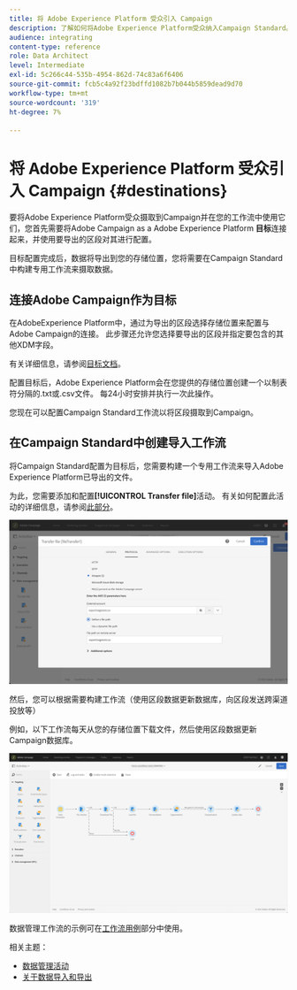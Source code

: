 ```yaml
---
title: 将 Adobe Experience Platform 受众引入 Campaign
description: 了解如何将Adobe Experience Platform受众纳入Campaign Standard。
audience: integrating
content-type: reference
role: Data Architect
level: Intermediate
exl-id: 5c266c44-535b-4954-862d-74c83a6f6406
source-git-commit: fcb5c4a92f23bdffd1082b7b044b5859dead9d70
workflow-type: tm+mt
source-wordcount: '319'
ht-degree: 7%

---
```


# 将 Adobe Experience Platform 受众引入 Campaign {#destinations}

要将Adobe Experience Platform受众摄取到Campaign并在您的工作流中使用它们，您首先需要将Adobe Campaign as a Adobe Experience Platform **目标**&#x200B;连接起来，并使用要导出的区段对其进行配置。

目标配置完成后，数据将导出到您的存储位置，您将需要在Campaign Standard中构建专用工作流来摄取数据。

## 连接Adobe Campaign作为目标

在AdobeExperience Platform中，通过为导出的区段选择存储位置来配置与Adobe Campaign的连接。 此步骤还允许您选择要导出的区段并指定要包含的其他XDM字段。

有关详细信息，请参阅[目标文档](https://experienceleague.adobe.com/docs/experience-platform/destinations/catalog/email-marketing/adobe-campaign.html)。

配置目标后，Adobe Experience Platform会在您提供的存储位置创建一个以制表符分隔的.txt或.csv文件。 每24小时安排并执行一次此操作。

您现在可以配置Campaign Standard工作流以将区段摄取到Campaign。

## 在Campaign Standard中创建导入工作流

将Campaign Standard配置为目标后，您需要构建一个专用工作流来导入Adobe Experience Platform已导出的文件。

为此，您需要添加和配置&#x200B;**[!UICONTROL Transfer file]**&#x200B;活动。 有关如何配置此活动的详细信息，请参阅[此部分](../../automating/using/transfer-file.md)。

![](assets/rtcdp-transfer-file.png)

然后，您可以根据需要构建工作流（使用区段数据更新数据库，向区段发送跨渠道投放等）

例如，以下工作流每天从您的存储位置下载文件，然后使用区段数据更新Campaign数据库。

![](assets/rtcdp-workflow.png)

数据管理工作流的示例可在[工作流用例](../../automating/using/about-workflow-use-cases.md#management)部分中使用。

相关主题：

* [数据管理活动](../../automating/using/about-data-management-activities.md)
* [关于数据导入和导出](../../automating/using/about-data-import-and-export.md)
